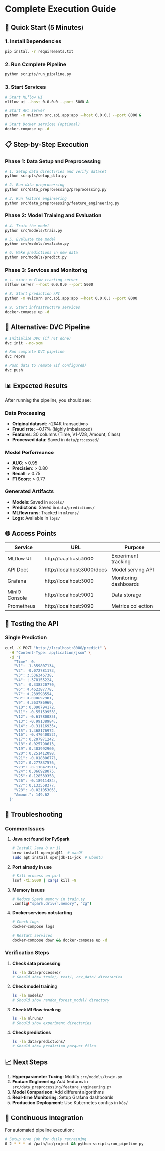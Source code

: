 # Complete Execution Guide

## 🚀 Quick Start (5 Minutes)

### 1. Install Dependencies
```bash
pip install -r requirements.txt
```

### 2. Run Complete Pipeline
```bash
python scripts/run_pipeline.py
```

### 3. Start Services
```bash
# Start MLflow UI
mlflow ui --host 0.0.0.0 --port 5000 &

# Start API server
python -m uvicorn src.api.app:app --host 0.0.0.0 --port 8000 &

# Start Docker services (optional)
docker-compose up -d
```

## 📋 Step-by-Step Execution

### Phase 1: Data Setup and Preprocessing
```bash
# 1. Setup data directories and verify dataset
python scripts/setup_data.py

# 2. Run data preprocessing
python src/data_preprocessing/preprocessing.py

# 3. Run feature engineering
python src/data_preprocessing/feature_engineering.py
```

### Phase 2: Model Training and Evaluation
```bash
# 4. Train the model
python src/models/train.py

# 5. Evaluate the model
python src/models/evaluate.py

# 6. Make predictions on new data
python src/models/predict.py
```

### Phase 3: Services and Monitoring
```bash
# 7. Start MLflow tracking server
mlflow server --host 0.0.0.0 --port 5000

# 8. Start prediction API
python -m uvicorn src.api.app:app --host 0.0.0.0 --port 8000

# 9. Start infrastructure services
docker-compose up -d
```

## 🔧 Alternative: DVC Pipeline
```bash
# Initialize DVC (if not done)
dvc init --no-scm

# Run complete DVC pipeline
dvc repro

# Push data to remote (if configured)
dvc push
```

## 📊 Expected Results

After running the pipeline, you should see:

### Data Processing
- **Original dataset**: ~284K transactions
- **Fraud rate**: ~0.17% (highly imbalanced)
- **Features**: 30 columns (Time, V1-V28, Amount, Class)
- **Processed data**: Saved in `data/processed/`

### Model Performance
- **AUC**: > 0.95
- **Precision**: > 0.80
- **Recall**: > 0.75
- **F1 Score**: > 0.77

### Generated Artifacts
- **Models**: Saved in `models/`
- **Predictions**: Saved in `data/predictions/`
- **MLflow runs**: Tracked in `mlruns/`
- **Logs**: Available in `logs/`

## 🌐 Access Points

| Service | URL | Purpose |
|---------|-----|---------|
| MLflow UI | http://localhost:5000 | Experiment tracking |
| API Docs | http://localhost:8000/docs | Model serving API |
| Grafana | http://localhost:3000 | Monitoring dashboards |
| MinIO Console | http://localhost:9001 | Data storage |
| Prometheus | http://localhost:9090 | Metrics collection |

## 🧪 Testing the API

### Single Prediction
```bash
curl -X POST "http://localhost:8000/predict" \
  -H "Content-Type: application/json" \
  -d '{
    "Time": 0,
    "V1": -1.359807134,
    "V2": -0.072781173,
    "V3": 2.536346738,
    "V4": 1.378155224,
    "V5": -0.338320770,
    "V6": 0.462387778,
    "V7": 0.239598554,
    "V8": 0.098697901,
    "V9": 0.363786969,
    "V10": 0.090794172,
    "V11": -0.551599533,
    "V12": -0.617800856,
    "V13": -0.991389847,
    "V14": -0.311169354,
    "V15": 1.468176972,
    "V16": -0.470400525,
    "V17": 0.207971242,
    "V18": 0.025790613,
    "V19": 0.403992960,
    "V20": 0.251412098,
    "V21": -0.018306778,
    "V22": 0.277837576,
    "V23": -0.110473910,
    "V24": 0.066928075,
    "V25": 0.128539358,
    "V26": -0.189114844,
    "V27": 0.133558377,
    "V28": -0.021053053,
    "Amount": 149.62
  }'
```

## 🐛 Troubleshooting

### Common Issues

1. **Java not found for PySpark**
   ```bash
   # Install Java 8 or 11
   brew install openjdk@11  # macOS
   sudo apt install openjdk-11-jdk  # Ubuntu
   ```

2. **Port already in use**
   ```bash
   # Kill process on port
   lsof -ti:5000 | xargs kill -9
   ```

3. **Memory issues**
   ```bash
   # Reduce Spark memory in train.py
   .config("spark.driver.memory", "2g")
   ```

4. **Docker services not starting**
   ```bash
   # Check logs
   docker-compose logs
   
   # Restart services
   docker-compose down && docker-compose up -d
   ```

### Verification Steps

1. **Check data processing**
   ```bash
   ls -la data/processed/
   # Should show train/, test/, new_data/ directories
   ```

2. **Check model training**
   ```bash
   ls -la models/
   # Should show random_forest_model/ directory
   ```

3. **Check MLflow tracking**
   ```bash
   ls -la mlruns/
   # Should show experiment directories
   ```

4. **Check predictions**
   ```bash
   ls -la data/predictions/
   # Should show prediction parquet files
   ```

## 📈 Next Steps

1. **Hyperparameter Tuning**: Modify `src/models/train.py`
2. **Feature Engineering**: Add features in `src/data_preprocessing/feature_engineering.py`
3. **Model Comparison**: Add different algorithms
4. **Real-time Monitoring**: Setup Grafana dashboards
5. **Production Deployment**: Use Kubernetes configs in `k8s/`

## 🔄 Continuous Integration

For automated pipeline execution:
```bash
# Setup cron job for daily retraining
0 2 * * * cd /path/to/project && python scripts/run_pipeline.py
```